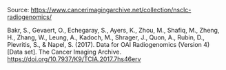 Source: https://www.cancerimagingarchive.net/collection/nsclc-radiogenomics/

Bakr, S., Gevaert, O., Echegaray, S., Ayers, K., Zhou, M., Shafiq, M., Zheng, H., Zhang, W., Leung, A., Kadoch, M., Shrager, J., Quon, A., Rubin, D., Plevritis, S., & Napel, S. (2017). Data for OAI Radiogenomics (Version 4) [Data set]. The Cancer Imaging Archive. https://doi.org/10.7937/K9/TCIA.2017.7hs46erv
